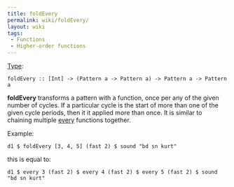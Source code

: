 ```yaml
---
title: foldEvery
permalink: wiki/foldEvery/
layout: wiki
tags:
 - Functions
 - Higher-order functions
---
```


[Type](/wiki/Type_signature "wikilink"):

    foldEvery :: [Int] -> (Pattern a -> Pattern a) -> Pattern a -> Pattern a

**foldEvery** transforms a pattern with a function, once per any of the
given number of cycles. If a particular cycle is the start of more than
one of the given cycle periods, then it it applied more than once. It is
similar to chaining multiple [every](every "wikilink") functions
together.

Example:

    d1 $ foldEvery [3, 4, 5] (fast 2) $ sound "bd sn kurt"

this is equal to:

    d1 $ every 3 (fast 2) $ every 4 (fast 2) $ every 5 (fast 2) $ sound "bd sn kurt"
